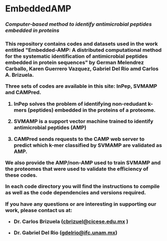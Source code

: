 # EmbeddedAMP
<h3><i>Computer-based method to identify antimicrobial peptides embedded in proteins</i><h3>


This repository contains codes and datasets used in the work entitled "Embedded-AMP: A distributed computational method for the systematic identification of antimicrobial peptides embedded in protein sequences" by German Melendrez Carballo, Karen Guerrero Vazquez, Gabriel Del Rio amd Carlos A. Brizuela.

Three sets of codes are available in this site: InPep, SVMAMP and CAMPred. 

1. InPep solves the problem of identifying non-redudant k-mers (peptides) embedded in the proteins of a proteome.

2. SVMAMP is a support vector machine trained to identify antimicrobial peptides (AMP)

3. CAMPred sends requests to the CAMP web server to predict which k-mer classified by SVMAMP are validated as AMP.

We also provide the AMP/non-AMP used to train SVMAMP and the proteomes that were used to validate the efficiency of these codes.

In each code directory you will find the instructions to compile as well as the code dependencies and versions required.

If you have any questions or are interesting in supporting our work, please contact us at:

- Dr. Carlos Brizuela (cbrizuel@cicese.edu.mx )

- Dr. Gabriel Del Rio (gdelrio@ifc.unam.mx)
